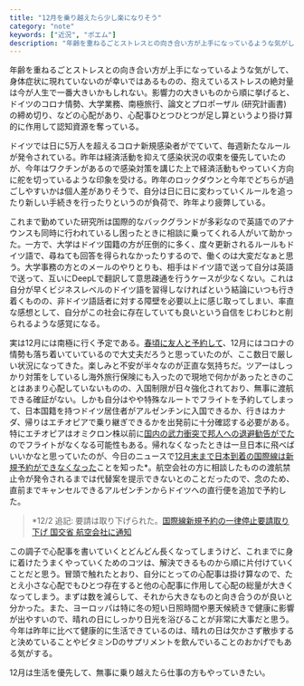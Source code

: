 ```yaml
---
title: "12月を乗り越えたら少し楽になりそう"
category: "note"
keywords: ["近況", "ポエム"]
description: "年齢を重ねるごとストレスとの向き合い方が上手になっているような気がして、身体症状に現れていないのが幸いではあるものの、抱えているストレスの絶対量は今が人生で一番大きいかもしれない。影響力の大きいものから順に挙げると、ドイツのコロナ情勢、大学業務、南極旅行、論文とプロポーザル (研究計画書) の締め切り、などの心配があり、心配事ひとつひとつが足し算というより掛け算的に作用して認知資源を奪っている。"
---
```


年齢を重ねるごとストレスとの向き合い方が上手になっているような気がして、身体症状に現れていないのが幸いではあるものの、抱えているストレスの絶対量は今が人生で一番大きいかもしれない。影響力の大きいものから順に挙げると、ドイツのコロナ情勢、大学業務、南極旅行、論文とプロポーザル (研究計画書) の締め切り、などの心配があり、心配事ひとつひとつが足し算というより掛け算的に作用して認知資源を奪っている。

ドイツでは日に5万人を超えるコロナ新規感染者がでていて、毎週新たなルールが発令されている。昨年は経済活動を抑えて感染状況の収束を優先していたのが、今年はワクチンがあるので感染対策を講じた上で経済活動もやっていく方向に舵を切っているような印象を受ける。昨年のロックダウンと今年でどちらが過ごしやすいかは個人差がありそうで、自分は日に日に変わっていくルールを追ったり新しい手続きを行ったりというのが負荷で、昨年より疲弊している。

これまで勤めていた研究所は国際的なバックグランドが多彩なので英語でのアナウンスも同時に行われているし困ったときに相談に乗ってくれる人がいて助かった。一方で、大学はドイツ国籍の方が圧倒的に多く、度々更新されるルールもドイツ語で、尋ねても回答を得られなかったりするので、働くのは大変だなぁと思う。大学事務の方とのメールのやりとりも、相手はドイツ語で送って自分は英語で送って、互いにDeepLで翻訳して意思疎通を行うケースが少なくない。これは自分が早くビジネスレベルのドイツ語を習得しなければという結論にいつも行き着くものの、非ドイツ語話者に対する障壁を必要以上に感じ取ってしまい、率直な感想として、自分がこの社会に存在していても良いという自信をじわじわと削られるような感覚になる。

実は12月には南極に行く予定である。[春頃に友人と予約して](https://xar.sh/post/1615706385/)、12月にはコロナの情勢も落ち着いていているので大丈夫だろうと思っていたのが、ここ数日で厳しい状況になってきた。楽しみと不安が半々なのが正直な気持ちだ。ツアーはしっかり対策をしているし海外旅行保険にも入ったので現地で何かがあったときのことはあまり心配していないものの、入国制限が日々強化されており、無事に渡航できる確証がない。しかも自分はやや特殊なルートでフライトを予約してしまって、日本国籍を持つドイツ居住者がアルゼンチンに入国できるか、行きはカナダ、帰りはエチオピアで乗り継ぎできるかを出発前に十分確認する必要がある。特にエチオピアはオミクロン株以前に[国内の武力衝突で邦人への退避勧告がでた](https://www.anzen.mofa.go.jp/info/pchazardspecificinfo_2021T101.html)のでフライトがなくなる可能性もある。帰れなくなったときは一旦日本に飛べばいいかなと思っていたのが、今日のニュースで[12月末まで日本到着の国際線は新規予約ができなくなった](https://www3.nhk.or.jp/news/html/20211201/k10013369861000.html)ことを知った*。航空会社の方に相談したものの渡航禁止令が発令されるまでは代替案を提示できないとのことだったので、念のため、直前までキャンセルできるアルゼンチンからドイツへの直行便を追加で予約した。

> *12/2 追記: 要請は取り下げられた。[国際線新規予約の一律停止要請取り下げ 国交省 航空会社に通知](https://www3.nhk.or.jp/news/html/20211202/k10013371161000.html)

この調子で心配事を書いていくとどんどん長くなってしまうけど、これまでに身に着けたうまくやっていくためのコツは、解決できるものから順に片付けていくことだと思う。冒頭で触れたとおり、自分にとっての心配事は掛け算なので、たとえ小さな心配でもひとつ存在すると他の心配事に作用して心配の総量が大きくなってしまう。まずは数を減らして、それから大きなものと向き合うのが良いと分かった。また、ヨーロッパは特に冬の短い日照時間や悪天候続きで健康に影響が出やすいので、晴れの日にしっかり日光を浴びることが非常に大事だと思う。今年は昨年に比べて健康的に生活できているのは、晴れの日は欠かさず散歩すると決めていることやビタミンDのサプリメントを飲んでいることのおかげでもある気がする。

12月は生活を優先して、無事に乗り越えたら仕事の方もやっていきたい。